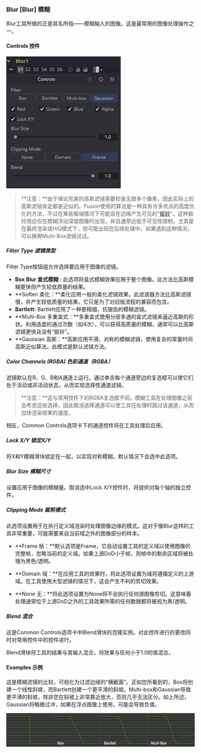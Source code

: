 ### Blur [Blur] 模糊

Blur工具所做的正是其名所指——模糊输入的图像。这是最常用的图像处理操作之一。

#### Controls 控件

![Blur_Controls](images/Blur_Controls.png)

> **注意：**由于理论完美的高斯滤镜需要检查无限多个像素，因此实际上的高斯滤镜肯定都是近似的。Fusion使用的算法是一种具有许多优点的高度优化的方法，不过在某些极端情况下可能会在边缘产生可见的“[振铃](https://zh.wikipedia.org/wiki/%E6%8C%AF%E9%88%B4%E6%95%88%E6%87%89)”。这种振铃效应仅在模糊浮动深度图像时出现，并且通常远低于可见性限制，尤其是在最终渲染或HiQ模式下，但可能出现在后续处理中。如果遇到这种情况，可以换用Multi-Box滤镜试试。

##### Filter Type 滤镜类型

Filter Type按钮组允许选择要应用于图像的滤镜。

- **Box Blur 盒式模糊 :** 此选项将盒式模糊效果应用于整个图像。此方法比高斯模糊更快但产生较低质量的结果。
- **Soften 柔化：**柔化应用一般的柔化滤镜效果。此滤波器方法比高斯滤镜慢，并产生较低质量的结果。它只是为了对旧版流程的兼容而包含。
- **Bartlett:** Bartlett应用了一种更精细、抗锯齿的模糊滤镜。
- **Multi-Box 多重盒式：**多重盒式使用分层多通的盒式滤镜来逼近高斯的形状。利用适度的通过次数（如4次），可以获得高质量的模糊，通常可以比高斯滤镜更快且没有“振铃”。
- **Gaussian 高斯：**高斯应用平滑、对称的模糊滤镜，使用复杂的常量时间高斯近似算法。此模式是默认滤镜方法。

##### Color Channels (RGBA) 色彩通道（RGBA）

滤镜默认在R、G、B和A通道上运行。通过单击每个通道旁边的复选框可以使它们处于活动或非活动状态，从而实现选择性通道滤镜。

> **注意：**这与常用控件下的RGBA复选框不同。模糊工具在处理图像之前会考虑这些选择，因此取消选择通道可以使工具在处理时跳过该通道，从而加快渲染效果的速度。

相反，Common Controls选项卡下的通道控件将在工具处理后应用。

##### Lock X/Y 锁定X/Y

将X和Y模糊滑块锁定在一起，以实现对称模糊。默认情况下会选中此选项。

##### Blur Size 模糊尺寸

设置应用于图像的模糊量。取消选中Lock X/Y控件时，将提供对每个轴的独立控件。

##### Clipping Mode 裁剪模式

此选项设置用于在执行定义域渲染时处理图像边缘的模式。这对于像Blur这样的工具非常重要，可能需要来自当前域之外的图像部分的样本。

- **Frame 帧：**默认选项是Frame，它自动设置工具的定义域以使用图像的完整帧，忽略当前的定义域。如果上游DoD小于帧，则帧中的剩余区域将被处理为黑色/透明。

- **Domain 域：**在应用工具的效果时，将此选项设置为域将遵循定义的上游域。在工具使用大型滤镜的情况下，这会产生不利的剪切效果。

- **None 无：**将此选项设置为None将不会执行任何源图像剪切。这意味着处理通常位于上游DoD之外的工具效果所需的任何数据都将被视为黑/透明。

##### Blend 混合

这是Common Controls选项卡中Blend滑块的克隆实例。对此控件进行的更改同时对常用控件中的控件进行。

Blend滑块将工具的结果与其输入混合，将效果与任何小于1.0的值混合。

#### Examples 示例

这是模糊滤镜的比较，可视化为过滤边缘的“横截面”。正如您所看到的，Box将创建一个线性斜坡，而Bartlett创建一个更平滑的斜坡。Multi-box和Gaussian导致更平滑的斜坡，除非您在斜坡上非常靠近放大，否则几乎无法区分。如上所述，Gaussian将略微过冲，如果在浮点图像上使用，可能会导致负值。

![Blur_Examples](images/Blur_Examples.png)
